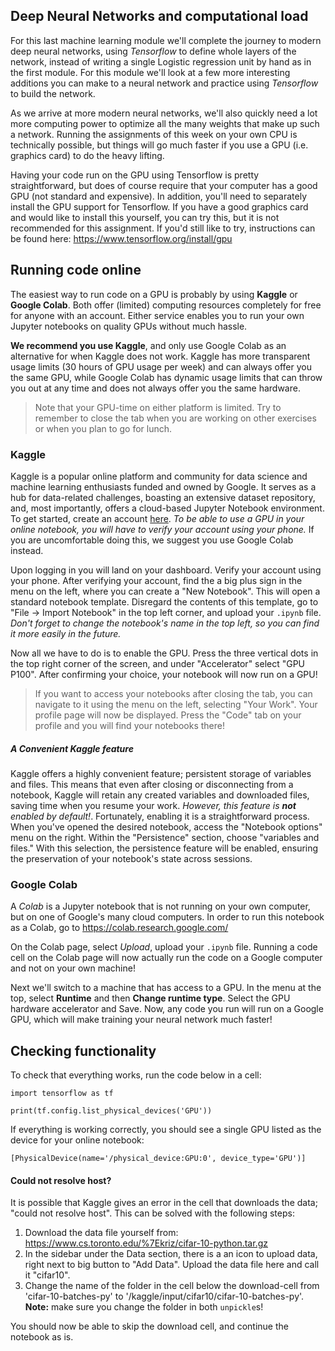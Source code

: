 ## Deep Neural Networks and computational load

For this last machine learning module we'll complete the journey to modern deep neural networks, using _Tensorflow_ to define whole layers of the network, instead of writing a single Logistic regression unit by hand as in the first module. For this module we'll look at a few more interesting additions you can make to a neural network and practice using _Tensorflow_ to build the network.

As we arrive at more modern neural networks, we'll also quickly need a lot more computing power to optimize all the many weights that make up such a network. Running the assignments of this week on your own CPU is technically possible, but things will go much faster if you use a GPU (i.e. graphics card) to do the heavy lifting.

Having your code run on the GPU using Tensorflow is pretty straightforward, but does of course require that your computer has a good GPU (not standard and expensive). In addition, you'll need to separately install the GPU support for Tensorflow. If you have a good graphics card and would like to install this yourself, you can try this, but it is not recommended for this assignment. If you'd still like to try, instructions can be found here: https://www.tensorflow.org/install/gpu

## Running code online

The easiest way to run code on a GPU is probably by using **Kaggle** or **Google Colab**. Both offer (limited) computing resources completely for free for anyone with an account. Either service enables you to run your own Jupyter notebooks on quality GPUs without much hassle.

**We recommend you use Kaggle**, and only use Google Colab as an alternative for when Kaggle does not work. Kaggle has more transparent usage limits (30 hours of GPU usage per week) and can always offer you the same GPU, while Google Colab has dynamic usage limits that can throw you out at any time and does not always offer you the same hardware.

> Note that your GPU-time on either platform is limited. Try to remember to close the tab when you are working on other exercises or when you plan to go for lunch.

### Kaggle

Kaggle is a popular online platform and community for data science and machine learning enthusiasts funded and owned by Google. It serves as a hub for data-related challenges, boasting an extensive dataset repository, and, most importantly, offers a cloud-based Jupyter Notebook environment. To get started, create an account [here](https://www.kaggle.com/account/login?phase=startRegisterTab). *To be able to use a GPU in your online notebook, you will have to verify your account using your phone.* If you are uncomfortable doing this, we suggest you use Google Colab instead.

Upon logging in you will land on your dashboard. Verify your account using your phone. After verifying your account, find the a big plus sign in the menu on the left, where you can create a "New Notebook". This will open a standard notebook template. Disregard the contents of this template, go to "File -> Import Notebook" in the top left corner, and upload your `.ipynb` file. *Don't forget to change the notebook's name in the top left, so you can find it more easily in the future.*

Now all we have to do is to enable the GPU. Press the three vertical dots in the top right corner of the screen, and under "Accelerator" select "GPU P100". After confirming your choice, your notebook will now run on a GPU!

> If you want to access your notebooks after closing the tab, you can navigate to it using the menu on the left, selecting "Your Work". Your profile page will now be displayed. Press the "Code" tab on your profile and you will find your notebooks there!

##### A Convenient Kaggle feature

Kaggle offers a highly convenient feature; persistent storage of variables and files. This means that even after closing or disconnecting from a notebook, Kaggle will retain any created variables and downloaded files, saving time when you resume your work. _However, this feature is **not** enabled by default!_. Fortunately, enabling it is a straightforward process. When you've opened the desired notebook, access the "Notebook options" menu on the right. Within the "Persistence" section, choose "variables and files." With this selection, the persistence feature will be enabled, ensuring the preservation of your notebook's state across sessions.

### Google Colab

A *Colab* is a Jupyter notebook that is not running on your own computer, but on one of Google's many cloud computers. In order to run this notebook as a Colab, go to https://colab.research.google.com/

On the Colab page, select *Upload*, upload your `.ipynb` file. Running a code cell on the Colab page will now actually run the code on a Google computer and not on your own machine!

Next we'll switch to a machine that has access to a GPU. In the menu at the top, select **Runtime** and then **Change runtime type**. Select the GPU hardware accelerator and Save. Now, any code you run will run on a Google GPU, which will make training your neural network much faster!

## Checking functionality

To check that everything works, run the code below in a cell:

    import tensorflow as tf

    print(tf.config.list_physical_devices('GPU'))


If everything is working correctly, you should see a single GPU listed as the device for your online notebook:

    [PhysicalDevice(name='/physical_device:GPU:0', device_type='GPU')]

#### Could not resolve host?

It is possible that Kaggle gives an error in the cell that downloads the data; "could not resolve host". This can be solved with the following steps:    

1. Download the data file yourself from: https://www.cs.toronto.edu/%7Ekriz/cifar-10-python.tar.gz
2. In the sidebar under the Data section, there is a an icon to upload data, right next to big button to "Add Data". Upload the data file here and call it "cifar10".
3. Change the name of the folder in the cell below the download-cell from 'cifar-10-batches-py' to '/kaggle/input/cifar10/cifar-10-batches-py'. **Note:** make sure you change the folder in both `unpickle`s!

You should now be able to skip the download cell, and continue the notebook as is.
